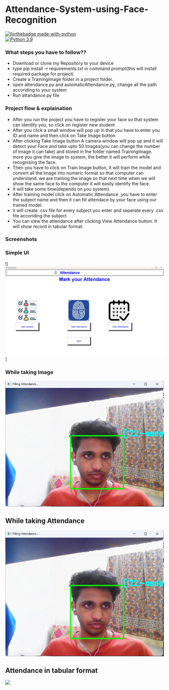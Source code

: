 # Attendance-System-using-Face-Recognition

[![forthebadge made-with-python](http://ForTheBadge.com/images/badges/made-with-python.svg)](https://www.python.org/)                 
[![Python 3.9](https://img.shields.io/badge/python-3.9-blue.svg)](https://www.python.org/downloads/release/python-390/) 

### What steps you have to follow??
- Download or clone my Repository to your device
- type pip install -r requirements.txt in command prompt(this will install required package for project)
- Create a TrainingImage folder in a project folder.
- open attendance.py and automaticAttendance.py, change all the path accoriding to your system
- Run attandance.py file

### Project flow & explaination
- After you run the project you have to register your face so that system can identify you, so click on register new student
- After you click a small window will pop up in that you have to enter you ID and name and then click on Take Image button
- After clicking Take Image button A camera window will pop up and it will detect your Face and take upto 50 Images(you can change the number of Image it can take) and stored in the folder named TrainingImage. more you give the image to system, the better it will perform while recognising the face.
- Then you have to click on Train Image button, It will train the model and convert all the Image into numeric format so that computer can understand. we are training the image so that next time when we will show the same face to the computer it will easily identify the face.
- It will take some time(depends on you system).
- After training model click on Automatic Attendance ,you have to enter the subject name and then it can fill attendace by your face using our trained model.
- it will create .csv file for every subject you enter and seperate every .csv file accoriding the subject
- You can view the attendance after clicking View Attendance button. It will show record in tabular format.


### Screenshots

### Simple UI
![<img src='https://github.com/MurikolliAshwinNaresh/Attendance-System-using-Face-Recognition/blob/7f23c25d8c9bc0362e42913239bd9339f2fa3517/Project%20Snap/WhatsApp%20Image%202025-05-25%20at%2023.45.02_9ee12f3c.jpg'>]

### While taking Image
![Screenshot (103)](https://github.com/MurikolliAshwinNaresh/Attendance-System-using-Face-Recognition/blob/659602b7a8d3f2d16b54f4ba897c27d671084ad3/Project%20Snap/WhatsApp%20Image%202025-05-25%20at%2023.47.27_0fa1a6cf.jpg)

## While taking Attendance
![Screenshot (91)](https://github.com/MurikolliAshwinNaresh/Attendance-System-using-Face-Recognition/blob/659602b7a8d3f2d16b54f4ba897c27d671084ad3/Project%20Snap/WhatsApp%20Image%202025-05-25%20at%2023.47.27_0fa1a6cf.jpg)

## Attendance in tabular format 
<img src='https://github.com/Patelrahul4884/Attendance-Management-system-using-face-recognition/blob/master/Project%20Snap/7.PNG'>

